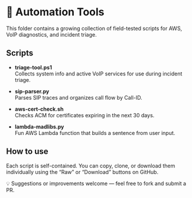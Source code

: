 # 🧰 Automation Tools

This folder contains a growing collection of field-tested scripts for AWS, VoIP diagnostics, and incident triage.

## Scripts

- **triage-tool.ps1**  
  Collects system info and active VoIP services for use during incident triage.

- **sip-parser.py**  
  Parses SIP traces and organizes call flow by Call-ID.

- **aws-cert-check.sh**  
  Checks ACM for certificates expiring in the next 30 days.

- **lambda-madlibs.py**  
  Fun AWS Lambda function that builds a sentence from user input.

## How to use

Each script is self-contained. You can copy, clone, or download them individually using the “Raw” or “Download” buttons on GitHub.  

💡 Suggestions or improvements welcome — feel free to fork and submit a PR.
